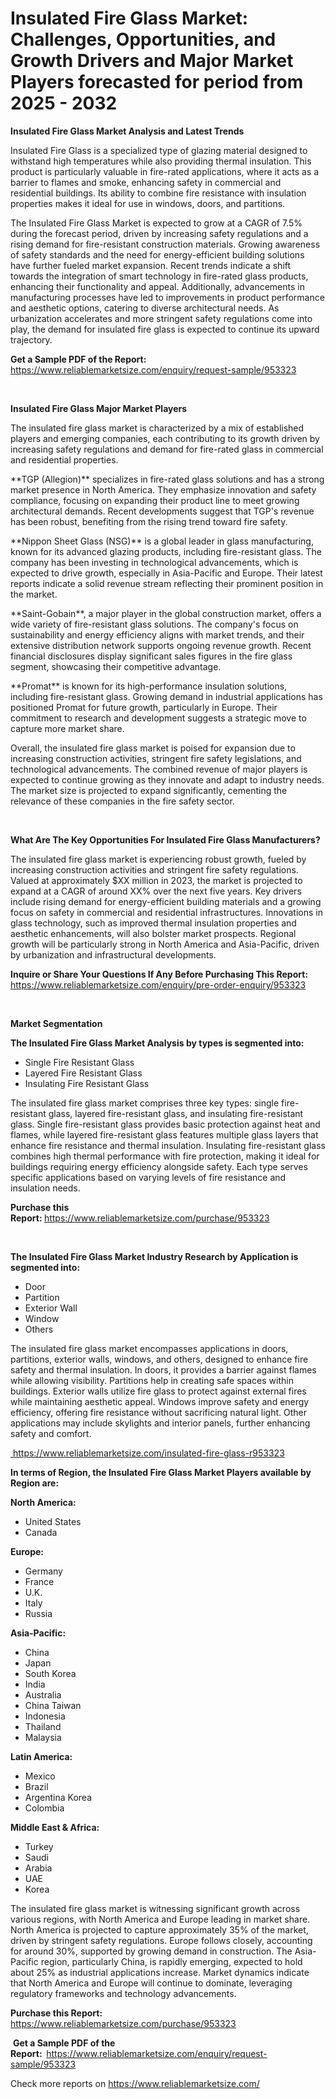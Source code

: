 <p><h1>Insulated Fire Glass Market: Challenges, Opportunities, and Growth Drivers and Major Market Players forecasted for period from 2025 - 2032</h1></p><p><strong>Insulated Fire Glass Market Analysis and Latest Trends</strong></p>
<p><p>Insulated Fire Glass is a specialized type of glazing material designed to withstand high temperatures while also providing thermal insulation. This product is particularly valuable in fire-rated applications, where it acts as a barrier to flames and smoke, enhancing safety in commercial and residential buildings. Its ability to combine fire resistance with insulation properties makes it ideal for use in windows, doors, and partitions.</p><p>The Insulated Fire Glass Market is expected to grow at a CAGR of 7.5% during the forecast period, driven by increasing safety regulations and a rising demand for fire-resistant construction materials. Growing awareness of safety standards and the need for energy-efficient building solutions have further fueled market expansion. Recent trends indicate a shift towards the integration of smart technology in fire-rated glass products, enhancing their functionality and appeal. Additionally, advancements in manufacturing processes have led to improvements in product performance and aesthetic options, catering to diverse architectural needs. As urbanization accelerates and more stringent safety regulations come into play, the demand for insulated fire glass is expected to continue its upward trajectory.</p></p>
<p><strong>Get a Sample PDF of the Report:&nbsp;</strong> <a href="https://www.reliablemarketsize.com/enquiry/request-sample/953323?utm_campaign=3550&utm_medium=2&utm_source=Github&utm_content=ia&utm_term=02042025&utm_id=insulated-fire-glass">https://www.reliablemarketsize.com/enquiry/request-sample/953323</a></p>
<p>&nbsp;</p>
<p><strong>Insulated Fire Glass Major Market Players</strong></p>
<p><p>The insulated fire glass market is characterized by a mix of established players and emerging companies, each contributing to its growth driven by increasing safety regulations and demand for fire-rated glass in commercial and residential properties.</p><p>**TGP (Allegion)** specializes in fire-rated glass solutions and has a strong market presence in North America. They emphasize innovation and safety compliance, focusing on expanding their product line to meet growing architectural demands. Recent developments suggest that TGP's revenue has been robust, benefiting from the rising trend toward fire safety.</p><p>**Nippon Sheet Glass (NSG)** is a global leader in glass manufacturing, known for its advanced glazing products, including fire-resistant glass. The company has been investing in technological advancements, which is expected to drive growth, especially in Asia-Pacific and Europe. Their latest reports indicate a solid revenue stream reflecting their prominent position in the market.</p><p>**Saint-Gobain**, a major player in the global construction market, offers a wide variety of fire-resistant glass solutions. The company's focus on sustainability and energy efficiency aligns with market trends, and their extensive distribution network supports ongoing revenue growth. Recent financial disclosures display significant sales figures in the fire glass segment, showcasing their competitive advantage.</p><p>**Promat** is known for its high-performance insulation solutions, including fire-resistant glass. Growing demand in industrial applications has positioned Promat for future growth, particularly in Europe. Their commitment to research and development suggests a strategic move to capture more market share.</p><p>Overall, the insulated fire glass market is poised for expansion due to increasing construction activities, stringent fire safety legislations, and technological advancements. The combined revenue of major players is expected to continue growing as they innovate and adapt to industry needs. The market size is projected to expand significantly, cementing the relevance of these companies in the fire safety sector.</p></p>
<p>&nbsp;</p>
<p><strong>What Are The Key Opportunities For Insulated Fire Glass Manufacturers?</strong></p>
<p><p>The insulated fire glass market is experiencing robust growth, fueled by increasing construction activities and stringent fire safety regulations. Valued at approximately $XX million in 2023, the market is projected to expand at a CAGR of around XX% over the next five years. Key drivers include rising demand for energy-efficient building materials and a growing focus on safety in commercial and residential infrastructures. Innovations in glass technology, such as improved thermal insulation properties and aesthetic enhancements, will also bolster market prospects. Regional growth will be particularly strong in North America and Asia-Pacific, driven by urbanization and infrastructural developments.</p></p>
<p><strong>Inquire or Share Your Questions If Any Before Purchasing This Report:</strong> <a href="https://www.reliablemarketsize.com/enquiry/pre-order-enquiry/953323?utm_campaign=3550&utm_medium=2&utm_source=Github&utm_content=ia&utm_term=02042025&utm_id=insulated-fire-glass">https://www.reliablemarketsize.com/enquiry/pre-order-enquiry/953323</a></p>
<p>&nbsp;</p>
<p><strong>Market Segmentation</strong></p>
<p><strong>The Insulated Fire Glass Market Analysis by types is segmented into:</strong></p>
<p><ul><li>Single Fire Resistant Glass</li><li>Layered Fire Resistant Glass</li><li>Insulating Fire Resistant Glass</li></ul></p>
<p><p>The insulated fire glass market comprises three key types: single fire-resistant glass, layered fire-resistant glass, and insulating fire-resistant glass. Single fire-resistant glass provides basic protection against heat and flames, while layered fire-resistant glass features multiple glass layers that enhance fire resistance and thermal insulation. Insulating fire-resistant glass combines high thermal performance with fire protection, making it ideal for buildings requiring energy efficiency alongside safety. Each type serves specific applications based on varying levels of fire resistance and insulation needs.</p></p>
<p><strong>Purchase this Report:&nbsp;</strong><a href="https://www.reliablemarketsize.com/purchase/953323?utm_campaign=3550&utm_medium=2&utm_source=Github&utm_content=ia&utm_term=02042025&utm_id=insulated-fire-glass">https://www.reliablemarketsize.com/purchase/953323</a></p>
<p>&nbsp;</p>
<p><strong>The Insulated Fire Glass Market Industry Research by Application is segmented into:</strong></p>
<p><ul><li>Door</li><li>Partition</li><li>Exterior Wall</li><li>Window</li><li>Others</li></ul></p>
<p><p>The insulated fire glass market encompasses applications in doors, partitions, exterior walls, windows, and others, designed to enhance fire safety and thermal insulation. In doors, it provides a barrier against flames while allowing visibility. Partitions help in creating safe spaces within buildings. Exterior walls utilize fire glass to protect against external fires while maintaining aesthetic appeal. Windows improve safety and energy efficiency, offering fire resistance without sacrificing natural light. Other applications may include skylights and interior panels, further enhancing safety and comfort.</p></p>
<p><a href="https://www.reliablemarketsize.com/insulated-fire-glass-r953323?utm_campaign=3550&utm_medium=2&utm_source=Github&utm_content=ia&utm_term=02042025&utm_id=insulated-fire-glass">&nbsp;https://www.reliablemarketsize.com/insulated-fire-glass-r953323</a></p>
<p><strong>In terms of Region, the Insulated Fire Glass Market Players available by Region are:</strong></p>
<p>
    <p> <strong> North America: </strong>
        <ul>
            <li>United States</li>
            <li>Canada</li>
        </ul>
        </p> 
    <p> <strong> Europe: </strong>
        <ul>
            <li>Germany</li>
            <li>France</li>
            <li>U.K.</li>
            <li>Italy</li>
            <li>Russia</li>
        </ul>
        </p> 
    <p> <strong> Asia-Pacific: </strong>
        <ul>
            <li>China</li>
            <li>Japan</li>
            <li>South Korea</li>
            <li>India</li>
            <li>Australia</li>
            <li>China Taiwan</li>
            <li>Indonesia</li>
            <li>Thailand</li>
            <li>Malaysia</li>
        </ul>
        </p> 
    <p> <strong> Latin America: </strong>
        <ul>
            <li>Mexico</li>
            <li>Brazil</li>
            <li>Argentina Korea</li>
            <li>Colombia</li>
        </ul>
        </p> 
    <p> <strong> Middle East & Africa: </strong>
        <ul>
            <li>Turkey</li>
            <li>Saudi</li>
            <li>Arabia</li>
            <li>UAE</li>
            <li>Korea</li>
        </ul>
    </p>
    </p>
<p><p>The insulated fire glass market is witnessing significant growth across various regions, with North America and Europe leading in market share. North America is projected to capture approximately 35% of the market, driven by stringent safety regulations. Europe follows closely, accounting for around 30%, supported by growing demand in construction. The Asia-Pacific region, particularly China, is rapidly emerging, expected to hold about 25% as industrial applications increase. Market dynamics indicate that North America and Europe will continue to dominate, leveraging regulatory frameworks and technology advancements.</p></p>
<p><strong>Purchase this Report: </strong><a href="https://www.reliablemarketsize.com/purchase/953323?utm_campaign=3550&utm_medium=2&utm_source=Github&utm_content=ia&utm_term=02042025&utm_id=insulated-fire-glass">https://www.reliablemarketsize.com/purchase/953323</a></p>
<p>&nbsp;<strong>Get a Sample PDF of the Report:&nbsp;&nbsp;</strong><a href="https://www.reliablemarketsize.com/enquiry/request-sample/953323?utm_campaign=3550&utm_medium=2&utm_source=Github&utm_content=ia&utm_term=02042025&utm_id=insulated-fire-glass">https://www.reliablemarketsize.com/enquiry/request-sample/953323</a></p>
<p><strong></strong></p>
<p>Check more reports on <a href="https://www.reliablemarketsize.com/?utm_campaign=3550&utm_medium=2&utm_source=Github&utm_content=ia&utm_term=02042025&utm_id=insulated-fire-glass">https://www.reliablemarketsize.com/</a></p>